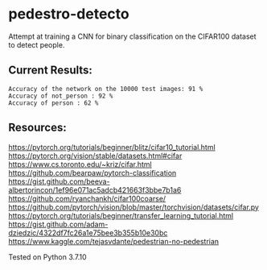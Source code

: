 # pedestro-detecto
Attempt at training a CNN for binary classification on the CIFAR100 dataset to detect people.

## Current Results:
```
Accuracy of the network on the 10000 test images: 91 %
Accuracy of not_person : 92 %
Accuracy of person : 62 %
```

## Resources:

https://pytorch.org/tutorials/beginner/blitz/cifar10_tutorial.html
https://pytorch.org/vision/stable/datasets.html#cifar
https://www.cs.toronto.edu/~kriz/cifar.html
https://github.com/bearpaw/pytorch-classification
https://gist.github.com/beeva-albertorincon/1ef96e071ac5adcb421663f3bbe7b1a6
https://github.com/ryanchankh/cifar100coarse/
https://github.com/pytorch/vision/blob/master/torchvision/datasets/cifar.py
https://pytorch.org/tutorials/beginner/transfer_learning_tutorial.html
https://gist.github.com/adam-dziedzic/4322df7fc26a1e75bee3b355b10e30bc
https://www.kaggle.com/tejasvdante/pedestrian-no-pedestrian

Tested on Python 3.7.10
